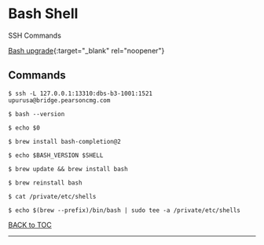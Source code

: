# Bash Shell

SSH Commands

[Bash upgrade](https://kubernetes.io/docs/tasks/tools/install-kubectl/){:target="_blank" rel="noopener"}


## Commands

	$ ssh -L 127.0.0.1:13310:dbs-b3-1001:1521 upurusa@bridge.pearsoncmg.com

	$ bash --version
	
	$ echo $0
	
	$ brew install bash-completion@2
	
	$ echo $BASH_VERSION $SHELL
	
	$ brew update && brew install bash
	
	$ brew reinstall bash
	
	$ cat /private/etc/shells
	
	$ echo $(brew --prefix)/bin/bash | sudo tee -a /private/etc/shells
	

[BACK to TOC](./../README.md)

----------
